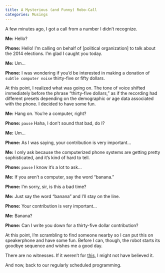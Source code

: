 ```yaml
---
title: A Mysterious (and Funny) Robo-Call
categories: Musings
---
```


A few minutes ago, I got a call from a number I didn’t recognize.

**Me:** Hello?

**Phone:** Hello! I’m calling on behalf of [political organization] to talk about the 2014 elections. I’m glad I caught you today.

**Me:** Um…

**Phone:** I was wondering if you’d be interested in making a donation of `subtle computer noise` thirty-five or fifty dollars.

At this point, I realized what was going on. The tone of voice shifted immediately before the phrase “thirty-five dollars,” as if the recording had different presets depending on the demographic or age data associated with the phone. I decided to have some fun.

**Me:** Hang on. You’re a computer, right?

**Phone:** `pause` Haha, I don’t sound that bad, do I?

**Me:** Um…

**Phone:** As I was saying, your contribution is very important…

**Me:** I only ask because the computerized phone systems are getting pretty sophisticated, and it’s kind of hard to tell.

**Phone:** `pause` I know it’s a lot to ask…

**Me:** If you aren’t a computer, say the word “banana.”

**Phone:** I’m sorry, sir, is this a bad time?

**Me:** Just say the word “banana” and I’ll stay on the line.

**Phone:** Your contribution is very important…

**Me:** Banana?

**Phone:** Can I write you down for a thirty-five dollar contribution?

At this point, I’m scrambling to find someone nearby so I can put this on speakerphone and have some fun. Before I can, though, the robot starts its goodbye sequence and wishes me a good day.

There are no witnesses. If it weren’t for [this](http://newsfeed.time.com/2013/12/10/meet-the-robot-telemarketer-who-denies-shes-a-robot/), I might not have believed it.

And now, back to our regularly scheduled programming.